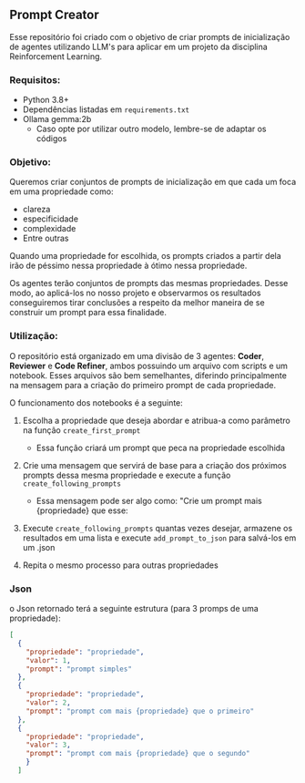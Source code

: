 ## Prompt Creator

Esse repositório foi criado com o objetivo de criar prompts de inicialização de agentes utilizando LLM's para aplicar em um projeto da disciplina Reinforcement Learning.

### Requisitos:
- Python 3.8+
- Dependências listadas em `requirements.txt`
- Ollama gemma:2b 
    - Caso opte por utilizar outro modelo, lembre-se de adaptar os códigos

### Objetivo:

Queremos criar conjuntos de prompts de inicialização em que cada um foca em uma propriedade como:

- clareza 
- especificidade 
- complexidade
- Entre outras

Quando uma propriedade for escolhida, os prompts criados a partir dela irão de péssimo nessa propriedade à ótimo nessa propriedade.

Os agentes terão conjuntos de prompts das mesmas propriedades. Desse modo, ao aplicá-los no nosso projeto e observarmos os resultados conseguiremos tirar conclusões a respeito da melhor maneira de se construir um prompt para essa finalidade.

### Utilização:

O repositório está organizado em uma divisão de 3 agentes: **Coder**, **Reviewer** e **Code Refiner**, ambos possuindo um arquivo com scripts e um notebook. Esses arquivos são bem semelhantes, diferindo principalmente na mensagem para a criação do primeiro prompt de cada propriedade.

O funcionamento dos notebooks é a seguinte:

1. Escolha a propriedade que deseja abordar e atribua-a como parâmetro na função `create_first_prompt`
    
    - Essa função criará um prompt que peca na propriedade escolhida

2. Crie uma mensagem que servirá de base para a criação dos próximos prompts dessa mesma propriedade e execute a função `create_following_prompts`

    - Essa mensagem pode ser algo como: "Crie um prompt mais {propriedade} que esse: 

3. Execute `create_following_prompts` quantas vezes desejar, armazene os resultados em uma lista e execute `add_prompt_to_json` para salvá-los em um .json

4. Repita o mesmo processo para outras propriedades

### Json

o Json retornado terá a seguinte estrutura (para 3 promps de uma propriedade):

``` json
[
  {
    "propriedade": "propriedade",
    "valor": 1, 
    "prompt": "prompt simples"
  },
  {
    "propriedade": "propriedade",
    "valor": 2,
    "prompt": "prompt com mais {propriedade} que o primeiro"
  },
  {
    "propriedade": "propriedade",
    "valor": 3,
    "prompt": "prompt com mais {propriedade} que o segundo"
    }
  ]
